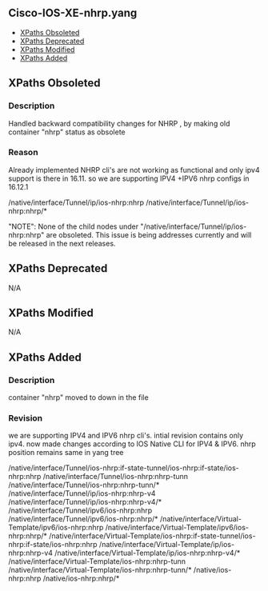 ## Cisco-IOS-XE-nhrp.yang

- [XPaths Obsoleted](#xpaths-obsoleted)
- [XPaths Deprecated](#xpaths-deprecated)
- [XPaths Modified](#xpaths-modified)
- [XPaths Added](#xpaths-added)

## XPaths Obsoleted

### Description
Handled backward compatibility changes for NHRP , by making old container "nhrp" status as obsolete

### Reason
Already implemented NHRP cli's are not working as functional and only ipv4 support is there in 16.11. so we are supporting IPV4 +IPV6 nhrp configs in 16.12.1

/native/interface/Tunnel/ip/ios-nhrp:nhrp
/native/interface/Tunnel/ip/ios-nhrp:nhrp/*

"NOTE":
None of the child nodes under "/native/interface/Tunnel/ip/ios-nhrp:nhrp" are obsoleted. This issue is being addresses currently and will be released in the next releases.

## XPaths Deprecated

N/A

## XPaths Modified

N/A

## XPaths Added

### Description
container "nhrp" moved to down in the file

### Revision
we are supporting IPV4 and IPV6 nhrp cli's. intial revision contains only ipv4. now made changes according to IOS Native CLI for IPV4 & IPV6. nhrp position remains same in yang tree

/native/interface/Tunnel/ios-nhrp:if-state-tunnel/ios-nhrp:if-state/ios-nhrp:nhrp
/native/interface/Tunnel/ios-nhrp:nhrp-tunn
/native/interface/Tunnel/ios-nhrp:nhrp-tunn/*
/native/interface/Tunnel/ip/ios-nhrp:nhrp-v4
/native/interface/Tunnel/ip/ios-nhrp:nhrp-v4/*
/native/interface/Tunnel/ipv6/ios-nhrp:nhrp
/native/interface/Tunnel/ipv6/ios-nhrp:nhrp/*
/native/interface/Virtual-Template/ipv6/ios-nhrp:nhrp
/native/interface/Virtual-Template/ipv6/ios-nhrp:nhrp/*
/native/interface/Virtual-Template/ios-nhrp:if-state-tunnel/ios-nhrp:if-state/ios-nhrp:nhrp
/native/interface/Virtual-Template/ip/ios-nhrp:nhrp-v4
/native/interface/Virtual-Template/ip/ios-nhrp:nhrp-v4/*
/native/interface/Virtual-Template/ios-nhrp:nhrp-tunn
/native/interface/Virtual-Template/ios-nhrp:nhrp-tunn/*
/native/ios-nhrp:nhrp
/native/ios-nhrp:nhrp/*



